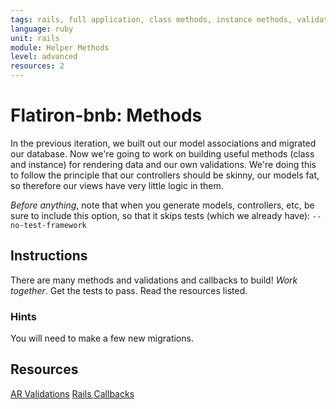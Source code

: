 ```yaml
---
tags: rails, full application, class methods, instance methods, validations, callbacks
language: ruby
unit: rails
module: Helper Methods
level: advanced
resources: 2
---
```


# Flatiron-bnb: Methods

In the previous iteration, we built out our model associations and migrated our database. Now we're going to work on building useful methods (class and instance) for rendering data and our own validations. We're doing this to follow the principle that our controllers should be skinny, our models fat, so therefore our views have very little logic in them.

<em>Before anything</em>, note that when you generate models, controllers, etc, be sure to include this option, so that it skips tests (which we already have): `--no-test-framework`

## Instructions

There are many methods and validations and callbacks to build! <em>Work together</em>. Get the tests to pass. Read the resources listed.

### Hints

You will need to make a few new migrations.

## Resources

[AR Validations](http://guides.rubyonrails.org/active_record_validations.html)
[Rails Callbacks](http://api.rubyonrails.org/classes/ActiveRecord/Callbacks.html)